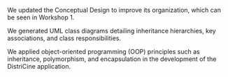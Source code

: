 We updated the Conceptual Design to improve its organization, which can be seen in Workshop 1.

We generated UML class diagrams detailing inheritance hierarchies, key associations, and class responsibilities.

We applied object-oriented programming (OOP) principles such as inheritance, polymorphism, and encapsulation in the development of the DistriCine application.
